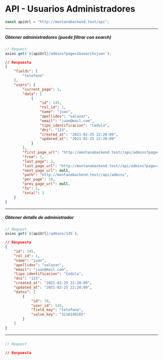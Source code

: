 # API - Usuarios Administradores

```js
const apiUrl = "http://montanabackend.test/api";
```

------------------------------------------

##### Obtener administradores (puede filtrar con search)

```js
// Request
axios.get(`${apiUrl}/admins?page=1&search=juan`);
```

```json
// Respuesta
{
    "fields": [
        "telefono"
    ],
    "users": {
        "current_page": 1,
        "data": [
            {
                "id": 145,
                "rol_id": 1,
                "name": "juan",
                "apellidos": "salazar",
                "email": "juan@mail.com",
                "tipo_identificacion": "Cedula",
                "dni": "123",
                "created_at": "2021-02-25 22:20:09",
                "updated_at": "2021-02-25 22:20:09"
            }
        ],
        "first_page_url": "http://montanabackend.test//api/admins?page=1",
        "from": 1,
        "last_page": 1,
        "last_page_url": "http://montanabackend.test//api/admins?page=1",
        "next_page_url": null,
        "path": "http://montanabackend.test//api/admins",
        "per_page": 10,
        "prev_page_url": null,
        "to": 1,
        "total": 1
    }
}
```

------------------------------------------

##### Obtener detalle de administrador

```js
// Request
axios.get(`${apiUrl}/admins/145`);
```

```json
// Respuesta
{
    "id": 145,
    "rol_id": 1,
    "name": "juan",
    "apellidos": "salazar",
    "email": "juan@mail.com",
    "tipo_identificacion": "Cedula",
    "dni": "123",
    "created_at": "2021-02-25 22:20:09",
    "updated_at": "2021-02-25 22:20:09",
    "datos": [
        {
            "id": 78,
            "user_id": 145,
            "field_key": "telefono",
            "value_key": "3216149165"
        }
    ]
}
```

------------------------------------------

#####

```js
// Request
```

```json
// Respuesta
```